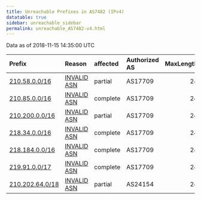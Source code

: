 ```yaml
---
title: Unreachable Prefixes in AS7482 (IPv4)
datatable: true
sidebar: unreachable_sidebar
permalink: unreachable_AS7482-v4.html
---
```


Data as of 2018-11-15 14:35:00 UTC


<div class="datatable-begin"></div>

| Prefix                                                   | Reason                                                                                                | affected   | Authorized AS   |   MaxLength | Anchor                                       |   unreachable /24s |
|:---------------------------------------------------------|:------------------------------------------------------------------------------------------------------|:-----------|:----------------|------------:|:---------------------------------------------|-------------------:|
| [210.58.0.0/16](https://stat.ripe.net/210.58.0.0/16)     | [INVALID ASN](https://rpki-validator.ripe.net/announcement-preview?asn=AS7482&prefix=210.58.0.0/16)   | partial    | AS17709         |          24 | [APNIC](unreachable_APNIC_RPKI_Root-v4.html) |                256 |
| [210.85.0.0/16](https://stat.ripe.net/210.85.0.0/16)     | [INVALID ASN](https://rpki-validator.ripe.net/announcement-preview?asn=AS7482&prefix=210.85.0.0/16)   | complete   | AS17709         |          24 | [APNIC](unreachable_APNIC_RPKI_Root-v4.html) |                256 |
| [210.200.0.0/16](https://stat.ripe.net/210.200.0.0/16)   | [INVALID ASN](https://rpki-validator.ripe.net/announcement-preview?asn=AS7482&prefix=210.200.0.0/16)  | partial    | AS17709         |          24 | [APNIC](unreachable_APNIC_RPKI_Root-v4.html) |                256 |
| [218.34.0.0/16](https://stat.ripe.net/218.34.0.0/16)     | [INVALID ASN](https://rpki-validator.ripe.net/announcement-preview?asn=AS7482&prefix=218.34.0.0/16)   | complete   | AS17709         |          24 | [APNIC](unreachable_APNIC_RPKI_Root-v4.html) |                256 |
| [218.184.0.0/16](https://stat.ripe.net/218.184.0.0/16)   | [INVALID ASN](https://rpki-validator.ripe.net/announcement-preview?asn=AS7482&prefix=218.184.0.0/16)  | complete   | AS17709         |          24 | [APNIC](unreachable_APNIC_RPKI_Root-v4.html) |                256 |
| [219.91.0.0/17](https://stat.ripe.net/219.91.0.0/17)     | [INVALID ASN](https://rpki-validator.ripe.net/announcement-preview?asn=AS7482&prefix=219.91.0.0/17)   | complete   | AS17709         |          24 | [APNIC](unreachable_APNIC_RPKI_Root-v4.html) |                128 |
| [210.202.64.0/18](https://stat.ripe.net/210.202.64.0/18) | [INVALID ASN](https://rpki-validator.ripe.net/announcement-preview?asn=AS7482&prefix=210.202.64.0/18) | partial    | AS24154         |          24 | [APNIC](unreachable_APNIC_RPKI_Root-v4.html) |                 64 |

<div class="datatable-end"></div>